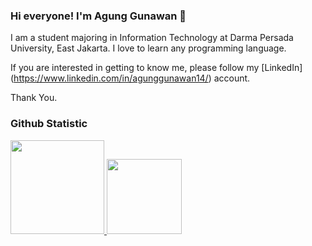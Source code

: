 ### Hi everyone! I'm Agung Gunawan 👋

I am a student majoring in Information Technology at Darma Persada University, East Jakarta. I love to learn any programming language. 

If you are interested in getting to know me, please follow my [LinkedIn] (https://www.linkedin.com/in/agunggunawan14/) account. 

Thank You. 

### Github Statistic
<p align="left">
<a href="https://github.com/insomniagung">
  <img height="150em" src="https://github-readme-stats-eight-theta.vercel.app/api?username=insomniagung&show_icons=true&theme=algolia&include_all_commits=true&count_private=true"/>
  <img height="120em" src="https://github-readme-stats-eight-theta.vercel.app/api/top-langs/?username=insomniagung&layout=compact&langs_count=8&theme=algolia"/>
</a>
</p>
